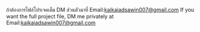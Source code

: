 ถ้าต้องการไฟล์โปรเจคเต็ม DM ส่วนตัวมาที่ Email:kaikaiadsawin007@gmail.com
If you want the full project file, DM me privately at Email:kaikaiadsawin007@gmail.com
